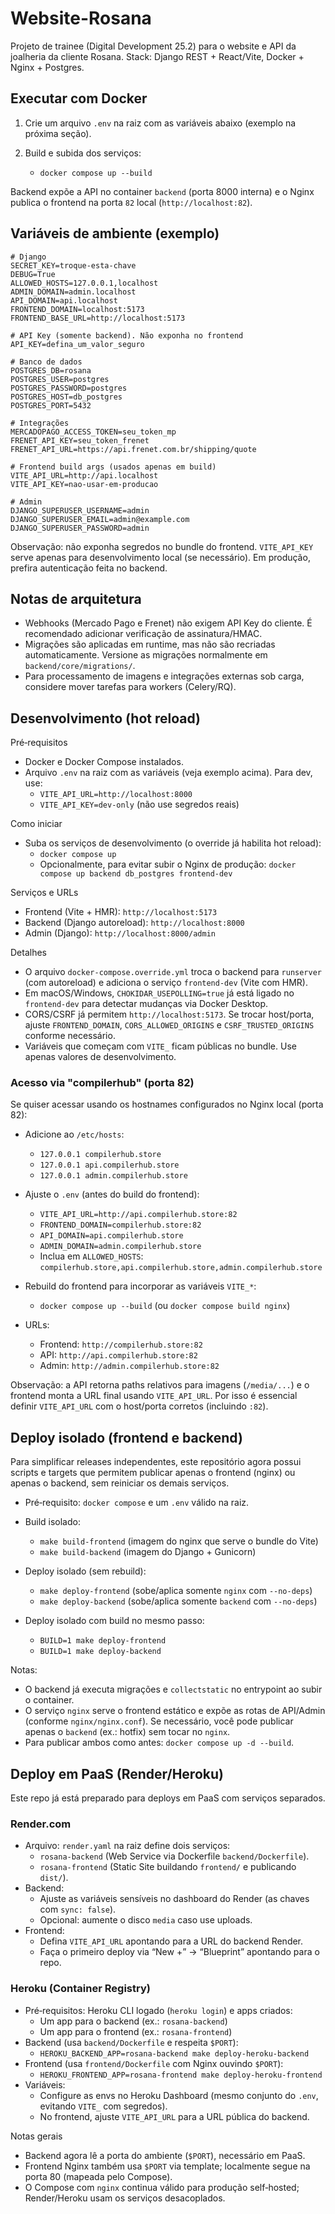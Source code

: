 # Website-Rosana

Projeto de trainee (Digital Development 25.2) para o website e API da joalheria da cliente Rosana. Stack: Django REST + React/Vite, Docker + Nginx + Postgres.

## Executar com Docker

1. Crie um arquivo `.env` na raiz com as variáveis abaixo (exemplo na próxima seção).
2. Build e subida dos serviços:

   - `docker compose up --build`

Backend expõe a API no container `backend` (porta 8000 interna) e o Nginx publica o frontend na porta `82` local (`http://localhost:82`).

## Variáveis de ambiente (exemplo)

```
# Django
SECRET_KEY=troque-esta-chave
DEBUG=True
ALLOWED_HOSTS=127.0.0.1,localhost
ADMIN_DOMAIN=admin.localhost
API_DOMAIN=api.localhost
FRONTEND_DOMAIN=localhost:5173
FRONTEND_BASE_URL=http://localhost:5173

# API Key (somente backend). Não exponha no frontend
API_KEY=defina_um_valor_seguro

# Banco de dados
POSTGRES_DB=rosana
POSTGRES_USER=postgres
POSTGRES_PASSWORD=postgres
POSTGRES_HOST=db_postgres
POSTGRES_PORT=5432

# Integrações
MERCADOPAGO_ACCESS_TOKEN=seu_token_mp
FRENET_API_KEY=seu_token_frenet
FRENET_API_URL=https://api.frenet.com.br/shipping/quote

# Frontend build args (usados apenas em build)
VITE_API_URL=http://api.localhost
VITE_API_KEY=nao-usar-em-producao

# Admin
DJANGO_SUPERUSER_USERNAME=admin
DJANGO_SUPERUSER_EMAIL=admin@example.com
DJANGO_SUPERUSER_PASSWORD=admin
```

Observação: não exponha segredos no bundle do frontend. `VITE_API_KEY` serve apenas para desenvolvimento local (se necessário). Em produção, prefira autenticação feita no backend.

## Notas de arquitetura

- Webhooks (Mercado Pago e Frenet) não exigem API Key do cliente. É recomendado adicionar verificação de assinatura/HMAC.
- Migrações são aplicadas em runtime, mas não são recriadas automaticamente. Versione as migrações normalmente em `backend/core/migrations/`.
- Para processamento de imagens e integrações externas sob carga, considere mover tarefas para workers (Celery/RQ).

## Desenvolvimento (hot reload)

Pré‑requisitos
- Docker e Docker Compose instalados.
- Arquivo `.env` na raiz com as variáveis (veja exemplo acima). Para dev, use:
  - `VITE_API_URL=http://localhost:8000`
  - `VITE_API_KEY=dev-only` (não use segredos reais)

Como iniciar
- Suba os serviços de desenvolvimento (o override já habilita hot reload):
  - `docker compose up`
  - Opcionalmente, para evitar subir o Nginx de produção: `docker compose up backend db_postgres frontend-dev`

Serviços e URLs
- Frontend (Vite + HMR): `http://localhost:5173`
- Backend (Django autoreload): `http://localhost:8000`
- Admin (Django): `http://localhost:8000/admin`

Detalhes
- O arquivo `docker-compose.override.yml` troca o backend para `runserver` (com autoreload) e adiciona o serviço `frontend-dev` (Vite com HMR).
- Em macOS/Windows, `CHOKIDAR_USEPOLLING=true` já está ligado no `frontend-dev` para detectar mudanças via Docker Desktop.
- CORS/CSRF já permitem `http://localhost:5173`. Se trocar host/porta, ajuste `FRONTEND_DOMAIN`, `CORS_ALLOWED_ORIGINS` e `CSRF_TRUSTED_ORIGINS` conforme necessário.
- Variáveis que começam com `VITE_` ficam públicas no bundle. Use apenas valores de desenvolvimento.

### Acesso via "compilerhub" (porta 82)

Se quiser acessar usando os hostnames configurados no Nginx local (porta 82):

- Adicione ao `/etc/hosts`:
  - `127.0.0.1 compilerhub.store`
  - `127.0.0.1 api.compilerhub.store`
  - `127.0.0.1 admin.compilerhub.store`

- Ajuste o `.env` (antes do build do frontend):
  - `VITE_API_URL=http://api.compilerhub.store:82`
  - `FRONTEND_DOMAIN=compilerhub.store:82`
  - `API_DOMAIN=api.compilerhub.store`
  - `ADMIN_DOMAIN=admin.compilerhub.store`
  - Inclua em `ALLOWED_HOSTS`: `compilerhub.store,api.compilerhub.store,admin.compilerhub.store`

- Rebuild do frontend para incorporar as variáveis `VITE_*`:
  - `docker compose up --build` (ou `docker compose build nginx`)

- URLs:
  - Frontend: `http://compilerhub.store:82`
  - API: `http://api.compilerhub.store:82`
  - Admin: `http://admin.compilerhub.store:82`

Observação: a API retorna paths relativos para imagens (`/media/...`) e o frontend monta a URL final usando `VITE_API_URL`. Por isso é essencial definir `VITE_API_URL` com o host/porta corretos (incluindo `:82`).

## Deploy isolado (frontend e backend)

Para simplificar releases independentes, este repositório agora possui scripts e targets que permitem publicar apenas o frontend (nginx) ou apenas o backend, sem reiniciar os demais serviços.

- Pré‑requisito: `docker compose` e um `.env` válido na raiz.

- Build isolado:
  - `make build-frontend` (imagem do nginx que serve o bundle do Vite)
  - `make build-backend` (imagem do Django + Gunicorn)

- Deploy isolado (sem rebuild):
  - `make deploy-frontend` (sobe/aplica somente `nginx` com `--no-deps`)
  - `make deploy-backend` (sobe/aplica somente `backend` com `--no-deps`)

- Deploy isolado com build no mesmo passo:
  - `BUILD=1 make deploy-frontend`
  - `BUILD=1 make deploy-backend`

Notas:
- O backend já executa migrações e `collectstatic` no entrypoint ao subir o container.
- O serviço `nginx` serve o frontend estático e expõe as rotas de API/Admin (conforme `nginx/nginx.conf`). Se necessário, você pode publicar apenas o `backend` (ex.: hotfix) sem tocar no `nginx`.
- Para publicar ambos como antes: `docker compose up -d --build`.

## Deploy em PaaS (Render/Heroku)

Este repo já está preparado para deploys em PaaS com serviços separados.

### Render.com

- Arquivo: `render.yaml` na raiz define dois serviços:
  - `rosana-backend` (Web Service via Dockerfile `backend/Dockerfile`).
  - `rosana-frontend` (Static Site buildando `frontend/` e publicando `dist/`).
- Backend:
  - Ajuste as variáveis sensíveis no dashboard do Render (as chaves com `sync: false`).
  - Opcional: aumente o disco `media` caso use uploads.
- Frontend:
  - Defina `VITE_API_URL` apontando para a URL do backend Render.
  - Faça o primeiro deploy via “New +” → “Blueprint” apontando para o repo.

### Heroku (Container Registry)

- Pré‑requisitos: Heroku CLI logado (`heroku login`) e apps criados:
  - Um app para o backend (ex.: `rosana-backend`)
  - Um app para o frontend (ex.: `rosana-frontend`)
- Backend (usa `backend/Dockerfile` e respeita `$PORT`):
  - `HEROKU_BACKEND_APP=rosana-backend make deploy-heroku-backend`
- Frontend (usa `frontend/Dockerfile` com Nginx ouvindo `$PORT`):
  - `HEROKU_FRONTEND_APP=rosana-frontend make deploy-heroku-frontend`
- Variáveis:
  - Configure as envs no Heroku Dashboard (mesmo conjunto do `.env`, evitando `VITE_` com segredos).
  - No frontend, ajuste `VITE_API_URL` para a URL pública do backend.

Notas gerais
- Backend agora lê a porta do ambiente (`$PORT`), necessário em PaaS.
- Frontend Nginx também usa `$PORT` via template; localmente segue na porta 80 (mapeada pelo Compose).
- O Compose com `nginx` continua válido para produção self‑hosted; Render/Heroku usam os serviços desacoplados.
